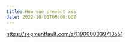 ```yaml
---
title: How vue prevent xss
date: 2022-10-01T00:00:00Z
---
```


https://segmentfault.com/a/1190000039713551